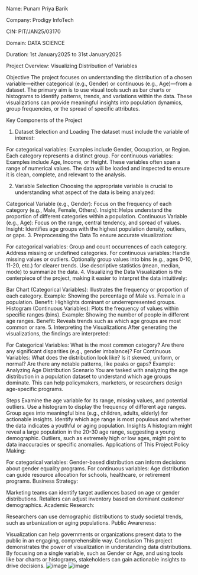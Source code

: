 Name: Punam Priya Barik

Company: Prodigy InfoTech

CIN: PIT/JAN25/03170

Domain: DATA SCIENCE

Duration: 1st January2025 to 31st January2025

Project Overview: Visualizing Distribution of Variables

Objective
The project focuses on understanding the distribution of a chosen variable—either categorical (e.g., Gender) or continuous (e.g., Age)—from a dataset. The primary aim is to use visual tools such as bar charts or histograms to identify patterns, trends, and variations within the data. These visualizations can provide meaningful insights into population dynamics, group frequencies, or the spread of specific attributes.

Key Components of the Project
1. Dataset Selection and Loading
The dataset must include the variable of interest:

For categorical variables:
Examples include Gender, Occupation, or Region.
Each category represents a distinct group.
For continuous variables:
Examples include Age, Income, or Height.
These variables often span a range of numerical values.
The data will be loaded and inspected to ensure it is clean, complete, and relevant to the analysis.

2. Variable Selection
Choosing the appropriate variable is crucial to understanding what aspect of the data is being analyzed:

Categorical Variable (e.g., Gender):
Focus on the frequency of each category (e.g., Male, Female, Others).
Insight: Helps understand the proportion of different categories within a population.
Continuous Variable (e.g., Age):
Focus on the range, central tendency, and spread of values.
Insight: Identifies age groups with the highest population density, outliers, or gaps.
3. Preprocessing the Data
To ensure accurate visualization:

For categorical variables:
Group and count occurrences of each category.
Address missing or undefined categories.
For continuous variables:
Handle missing values or outliers.
Optionally group values into bins (e.g., ages 0-10, 11-20, etc.) for clearer trends.
Use descriptive statistics (mean, median, mode) to summarize the data.
4. Visualizing the Data
Visualization is the centerpiece of the project, making it easier to interpret the data intuitively:

Bar Chart (Categorical Variables):
Illustrates the frequency or proportion of each category.
Example: Showing the percentage of Male vs. Female in a population.
Benefit: Highlights dominant or underrepresented groups.
Histogram (Continuous Variables):
Plots the frequency of values within specific ranges (bins).
Example: Showing the number of people in different age ranges.
Benefit: Reveals trends such as which age groups are most common or rare.
5. Interpreting the Visualizations
After generating the visualizations, the findings are interpreted:

For Categorical Variables:
What is the most common category?
Are there any significant disparities (e.g., gender imbalance)?
For Continuous Variables:
What does the distribution look like? Is it skewed, uniform, or normal?
Are there any notable patterns, like peaks or gaps?
Example: Analyzing Age Distribution
Scenario
You are tasked with analyzing the age distribution in a population dataset to understand which age groups dominate. This can help policymakers, marketers, or researchers design age-specific programs.

Steps
Examine the age variable for its range, missing values, and potential outliers.
Use a histogram to display the frequency of different age ranges.
Group ages into meaningful bins (e.g., children, adults, elderly) for actionable insights.
Identify which age range is most populous and whether the data indicates a youthful or aging population.
Insights
A histogram might reveal a large population in the 20-30 age range, suggesting a young demographic.
Outliers, such as extremely high or low ages, might point to data inaccuracies or specific anomalies.
Applications of This Project
Policy Making:

For categorical variables: Gender-based distribution can inform decisions about gender equality programs.
For continuous variables: Age distribution can guide resource allocation for schools, healthcare, or retirement programs.
Business Strategy:

Marketing teams can identify target audiences based on age or gender distributions.
Retailers can adjust inventory based on dominant customer demographics.
Academic Research:

Researchers can use demographic distributions to study societal trends, such as urbanization or aging populations.
Public Awareness:

Visualization can help governments or organizations present data to the public in an engaging, comprehensible way.
Conclusion
This project demonstrates the power of visualization in understanding data distributions. By focusing on a single variable, such as Gender or Age, and using tools like bar charts or histograms, stakeholders can gain actionable insights to drive decisions.
![image](https://github.com/user-attachments/assets/f40bfde2-3c01-4916-ad25-021a90195f9d)
![image](https://github.com/user-attachments/assets/7f7884fc-a719-4222-bb90-d98d49c2260b)
